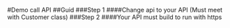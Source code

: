 #Demo call API
##Guid
###Step 1
####Change api to your API (Must meet with Customer class)
###Step 2
####Your API must build to run with https

